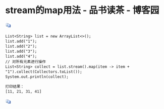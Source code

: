 
# stream的map用法 - 品书读茶 - 博客园

[![复制代码](assets/1645002851-48304ba5e6f9fe08f3fa1abda7d326ab.gif)](javascript: "复制代码")

```plain
List<String> list = new ArrayList<>();
list.add("1");
list.add("2");
list.add("3");
list.add("4");
// 对所有元素进行操作
List<String> collect = list.stream().map(item -> item + "1").collect(Collectors.toList());
System.out.println(collect);
```

```plain
打印结果：
[11, 21, 31, 41]
```

[![复制代码](assets/1645002851-48304ba5e6f9fe08f3fa1abda7d326ab.gif)](javascript: "复制代码")